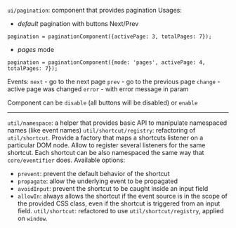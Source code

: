 <!---
channel: frontendchanges
release: 'Sprint 38'
permissions:
    - public
contributors:
    - 'Alexander Zagovorichev'
    - 'Jean-Sébastien Conan'
--->

`ui/pagination`: component that provides pagination
Usages:

- _default_ pagination with buttons Next/Prev
```
pagination = paginationComponent({activePage: 3, totalPages: 7});
```

- _pages_ mode
```
pagination = paginationComponent({mode: 'pages', activePage: 4, totalPages: 7});
```

Events:
`next` - go to the next page
`prev` - go to the previous page
`change` - active page was changed
`error` - with error message in param

Component can be `disable` (all buttons will be disabled) or `enable`

---

`util/namespace`: a helper that provides basic API to manipulate namespaced names (like event names)
`util/shortcut/registry`: refactoring of `util/shortcut`. Provide a factory that maps a shortcuts listener on a particular DOM node. Allow to register several listeners for the same shortcut. Each shortcut can be also namespaced the same way that `core/eventifier` does.
Available options:
- `prevent`: prevent the default behavior of the shortcut
- `propagate`: allow the underlying event to be propagated
- `avoidInput`: prevent the shortcut to be caught inside an input field
- `allowIn`: always allows the shortcut if the event source is in the scope of the provided CSS class, even if the shortcut is triggered from an input field.
`util/shortcut`: refactored to use `util/shortcut/registry`, applied on `window`.